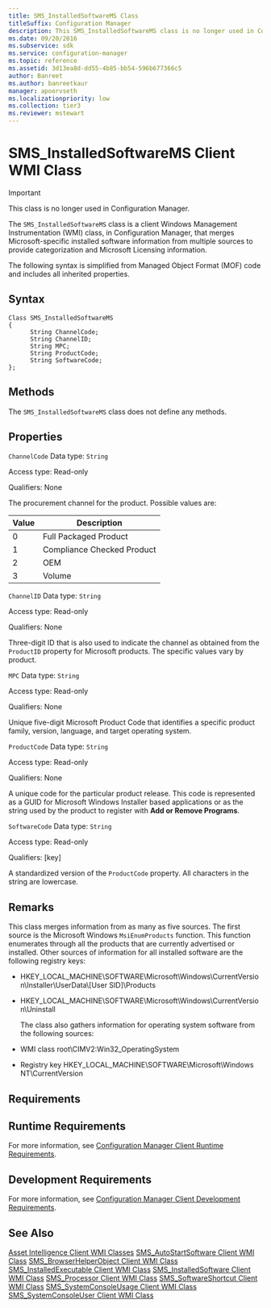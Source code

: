 ```yaml
---
title: SMS_InstalledSoftwareMS Class
titleSuffix: Configuration Manager
description: This SMS_InstalledSoftwareMS class is no longer used in Configuration Manager.
ms.date: 09/20/2016
ms.subservice: sdk
ms.service: configuration-manager
ms.topic: reference
ms.assetid: 3d13ea8d-dd55-4b85-bb54-596b677366c5
author: Banreet
ms.author: banreetkaur
manager: apoorvseth
ms.localizationpriority: low
ms.collection: tier3
ms.reviewer: mstewart
---
```

# SMS_InstalledSoftwareMS Client WMI Class
> [!IMPORTANT]
>  This class is no longer used in Configuration Manager.

 The `SMS_InstalledSoftwareMS` class is a client Windows Management Instrumentation (WMI) class, in Configuration Manager, that merges Microsoft-specific installed software information from multiple sources to provide categorization and Microsoft Licensing information.

 The following syntax is simplified from Managed Object Format (MOF) code and includes all inherited properties.

## Syntax

```
Class SMS_InstalledSoftwareMS
{
      String ChannelCode;
      String ChannelID;
      String MPC;
      String ProductCode;
      String SoftwareCode;
};
```

## Methods
 The `SMS_InstalledSoftwareMS` class does not define any methods.

## Properties
 `ChannelCode`
 Data type: `String`

 Access type: Read-only

 Qualifiers: None

 The procurement channel for the product. Possible values are:

| Value | Description |
| ----- | ----------- |
|0|Full Packaged Product|
|1|Compliance Checked Product|
|2|OEM|
|3|Volume|

 `ChannelID`
 Data type: `String`

 Access type: Read-only

 Qualifiers: None

 Three-digit ID that is also used to indicate the channel as obtained from the `ProductID` property for Microsoft products. The specific values vary by product.

 `MPC`
 Data type: `String`

 Access type: Read-only

 Qualifiers: None

 Unique five-digit Microsoft Product Code that identifies a specific product family, version, language, and target operating system.

 `ProductCode`
 Data type: `String`

 Access type: Read-only

 Qualifiers: None

 A unique code for the particular product release. This code is represented as a GUID for Microsoft Windows Installer based applications or as the string used by the product to register with **Add or Remove Programs**.

 `SoftwareCode`
 Data type: `String`

 Access type: Read-only

 Qualifiers: [key]

 A standardized version of the `ProductCode` property. All characters in the string are lowercase.

## Remarks
 This class merges information from as many as five sources. The first source is the Microsoft Windows `MsiEnumProducts` function. This function enumerates through all the products that are currently advertised or installed. Other sources of information for all installed software are the following registry keys:

- HKEY_LOCAL_MACHINE\SOFTWARE\Microsoft\Windows\CurrentVersion\Installer\UserData\\[User SID]\Products

- HKEY_LOCAL_MACHINE\SOFTWARE\Microsoft\Windows\CurrentVersion\Uninstall

  The class also gathers information for operating system software from the following sources:

- WMI class root\CIMV2:Win32_OperatingSystem

- Registry key HKEY_LOCAL_MACHINE\SOFTWARE\Microsoft\Windows NT\CurrentVersion

## Requirements

## Runtime Requirements
 For more information, see [Configuration Manager Client Runtime Requirements](../../../../../develop/core/reqs/client-runtime-requirements.md).

## Development Requirements
 For more information, see [Configuration Manager Client Development Requirements](../../../../../develop/core/reqs/client-development-requirements.md).

## See Also
 [Asset Intelligence Client WMI Classes](../../../../../develop/reference/core/clients/client-classes/asset-intelligence-client-wmi-classes.md)
 [SMS_AutoStartSoftware Client WMI Class](../../../../../develop/reference/core/clients/client-classes/sms_autostartsoftware-client-wmi-class.md)
 [SMS_BrowserHelperObject Client WMI Class](../../../../../develop/reference/core/clients/client-classes/sms_browserhelperobject-client-wmi-class.md)
 [SMS_InstalledExecutable Client WMI Class](../../../../../develop/reference/core/clients/client-classes/sms_installedexecutable-client-wmi-class.md)
 [SMS_InstalledSoftware Client WMI Class](../../../../../develop/reference/core/clients/client-classes/sms_installedsoftware-client-wmi-class.md)
 [SMS_Processor Client WMI Class](../../../../../develop/reference/core/clients/client-classes/sms_processor-client-wmi-class.md)
 [SMS_SoftwareShortcut Client WMI Class](../../../../../develop/reference/core/clients/client-classes/sms_softwareshortcut-client-wmi-class.md)
 [SMS_SystemConsoleUsage Client WMI Class](../../../../../develop/reference/core/clients/client-classes/sms_systemconsoleusage-client-wmi-class.md)
 [SMS_SystemConsoleUser Client WMI Class](../../../../../develop/reference/core/clients/client-classes/sms_systemconsoleuser-client-wmi-class.md)
